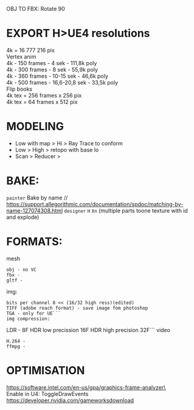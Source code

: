 OBJ TO FBX: Rotate 90

# EXPORT H>UE4 resolutions
4k = 16 777 216 pix  
Vertex anim   
4k - 150 frames - 4 sek - 111,8k poly  
4k - 300 frames - 8 sek - 55,9k poly  
4k - 360 frames - 10-15 sek - 46,6k poly  
4k - 500 frames - 16,6-20,8 sek - 33,5k poly  
Flip books  
4k tex = 256 frames x 256 pix  
4k tex =  64 frames x 512 pix  

# MODELING

- Low with map > Hi > Ray Trace to conform 
- Low > High > retopo with base lo
- Scan > Reducer > 

# BAKE:

`painter` Bake by name // https://support.allegorithmic.com/documentation/spdoc/matching-by-name-127074308.html
`designer`
`H`
`Xn`
(multiple parts toone texture with id and explode)

# FORMATS: 
mesh
```
obj - no VC
fbx - 
gltf - 
```
img:
```
bits per channel 8 << (16/32 high ress)(edited)
TIFF (adobe reach format) - save image fom photoshop
TGA - only for UE```
img compression:
```
LDR - 8F
HDR low precission 16F 
HDR high precision 32F```
video
```
H.264 -
ffmpg -
```

# OPTIMISATION

https://software.intel.com/en-us/gpa/graphics-frame-analyzer\  
Enable in U4: ToggleDrawEvents  
https://developer.nvidia.com/gameworksdownload  
